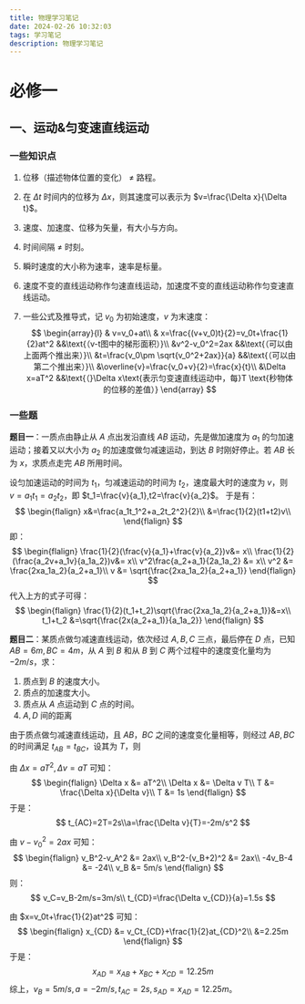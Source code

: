```yaml
---
title: 物理学习笔记
date: 2024-02-26 10:32:03
tags: 学习笔记
description: 物理学习笔记
---
```


# 必修一

## 一、运动&匀变速直线运动

### 一些知识点

1. 位移（描述物体位置的变化） $\not=$ 路程。

2. 在 $\Delta t$ 时间内的位移为 $\Delta x$，则其速度可以表示为 $v=\frac{\Delta x}{\Delta t}$。

3. 速度、加速度、位移为矢量，有大小与方向。

4. 时间间隔 $\not=$ 时刻。

5. 瞬时速度的大小称为速率，速率是标量。

6. 速度不变的直线运动称作匀速直线运动，加速度不变的直线运动称作匀变速直线运动。

7. 一些公式及推导式，记 $v_0$ 为初始速度，$v$ 为末速度：
   $$
   \begin{array}{l}
   & v=v_0+at\\
   & x=\frac{(v+v_0)t}{2}=v_0t+\frac{1}{2}at^2 &&\text{（v-t图中的梯形面积）}\\
   &v^2-v_0^2=2ax &&\text{（可以由上面两个推出来）}\\
   &t=\frac{v_0\pm \sqrt{v_0^2+2ax}}{a} &&\text{（可以由第二个推出来）}\\
   &\overline{v}=\frac{v_0+v}{2}=\frac{x}{t}\\
   &\Delta x=aT^2 &&\text{（}\Delta x\text{表示匀变速直线运动中，每}T \text{秒物体的位移的差值）}
   \end{array}
   $$

### 一些题

**题目一**：一质点由静止从 $A$ 点出发沿直线 $AB$ 运动，先是做加速度为 $a_1$ 的匀加速运动；接着又以大小为 $a_2$ 的加速度做匀减速运动，到达 $B$ 时刚好停止。若 $AB$ 长为 $x$，求质点走完 $AB$ 所用时间。



设匀加速运动的时间为 $t_1$，匀减速运动的时间为 $t_2$，速度最大时的速度为 $v$，则 $v=a_1t_1=a_2t_2$，即 $t_1=\frac{v}{a_1},t2=\frac{v}{a_2}$。
于是有：
$$
\begin{flalign}
x&=\frac{a_1t_1^2+a_2t_2^2}{2}\\
&=\frac{1}{2}(t1+t2)v\\
\end{flalign}
$$
即：
$$
\begin{flalign}
\frac{1}{2}(\frac{v}{a_1}+\frac{v}{a_2})v&= x\\
\frac{1}{2}(\frac{a_2v+a_1v}{a_1a_2})v&= x\\
v^2\frac{a_2+a_1}{2a_1a_2} &= x\\
v^2 &= \frac{2xa_1a_2}{a_2+a_1}\\
v &= \sqrt{\frac{2xa_1a_2}{a_2+a_1}}
\end{flalign}
$$
代入上方的式子可得：
$$
\begin{flalign}
\frac{1}{2}(t_1+t_2)\sqrt{\frac{2xa_1a_2}{a_2+a_1}}&=x\\
t_1+t_2 &=\sqrt{\frac{2x(a_2+a_1)}{a_1a_2}}
\end{flalign}
$$


**题目二**：某质点做匀减速直线运动，依次经过 $A,B,C$ 三点，最后停在 $D$ 点，已知 $AB=6m,BC=4m$，从 $A$ 到 $B$ 和从 $B$ 到 $C$ 两个过程中的速度变化量均为 $-2m/s$，求：

1. 质点到 $B$ 的速度大小。
2. 质点的加速度大小。
3. 质点从 $A$ 点运动到 $C$ 点的时间。
4. $A,D$ 间的距离



由于质点做匀减速直线运动，且 $AB$，$BC$ 之间的速度变化量相等，则经过 $AB,BC$ 的时间满足 $t_{AB}=t_{BC}$，设其为 $T$，则

由 $\Delta x=aT^2,\Delta v = aT$ 可知：
$$
\begin{flalign}
\Delta x &= aT^2\\
\Delta x &= \Delta v T\\
T &= \frac{\Delta x}{\Delta v}\\
T &= 1s
\end{flalign}
$$
于是：
$$
t_{AC}=2T=2s\\a=\frac{\Delta v}{T}=-2m/s^2
$$


由 $v-v_0^2=2ax$ 可知：
$$
\begin{flalign}
v_B^2-v_A^2 &= 2ax\\
v_B^2-(v_B+2)^2 &= 2ax\\
-4v_B-4 &= -24\\
v_B &= 5m/s
\end{flalign}
$$
则：
$$
v_C=v_B-2m/s=3m/s\\
t_{CD}=\frac{\Delta v_{CD}}{a}=1.5s
$$


由 $x=v_0t+\frac{1}{2}at^2$ 可知：
$$
\begin{flalign}
x_{CD} &= v_Ct_{CD}+\frac{1}{2}at_{CD}^2\\
&=2.25m
\end{flalign}
$$
于是：
$$
x_{AD}=x_{AB}+x_{BC}+x_{CD}=12.25m
$$
综上，$v_B=5m/s,a=-2m/s,t_{AC}=2s,s_{AD}=x_{AD}=12.25m$。
